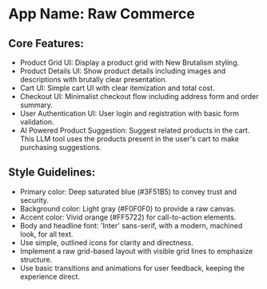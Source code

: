 # **App Name**: Raw Commerce

## Core Features:

- Product Grid UI: Display a product grid with New Brutalism styling.
- Product Details UI: Show product details including images and descriptions with brutally clear presentation.
- Cart UI: Simple cart UI with clear itemization and total cost.
- Checkout UI: Minimalist checkout flow including address form and order summary.
- User Authentication UI: User login and registration with basic form validation.
- AI Powered Product Suggestion: Suggest related products in the cart. This LLM tool uses the products present in the user's cart to make purchasing suggestions.

## Style Guidelines:

- Primary color: Deep saturated blue (#3F51B5) to convey trust and security.
- Background color: Light gray (#F0F0F0) to provide a raw canvas.
- Accent color: Vivid orange (#FF5722) for call-to-action elements.
- Body and headline font: 'Inter' sans-serif, with a modern, machined look, for all text.
- Use simple, outlined icons for clarity and directness.
- Implement a raw grid-based layout with visible grid lines to emphasize structure.
- Use basic transitions and animations for user feedback, keeping the experience direct.